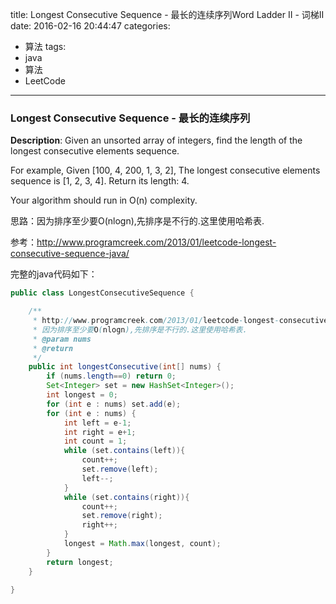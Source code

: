 




title: Longest Consecutive Sequence - 最长的连续序列Word Ladder II - 词梯II
date: 2016-02-16 20:44:47
categories: 
- 算法
tags: 
- java
- 算法
- LeetCode
<!--updated: 2016-02-16 21:40:47-->
---

### Longest Consecutive Sequence - 最长的连续序列
**Description**: Given an unsorted array of integers, find the length of the longest consecutive elements sequence.

For example,
 Given [100, 4, 200, 1, 3, 2],
 The longest consecutive elements sequence is [1, 2, 3, 4]. Return its length: 4.

Your algorithm should run in O(n) complexity.

思路：因为排序至少要O(nlogn),先排序是不行的.这里使用哈希表.

参考：http://www.programcreek.com/2013/01/leetcode-longest-consecutive-sequence-java/

完整的java代码如下：

```java
public class LongestConsecutiveSequence {

    /**
     * http://www.programcreek.com/2013/01/leetcode-longest-consecutive-sequence-java/
     * 因为排序至少要O(nlogn),先排序是不行的.这里使用哈希表.
     * @param nums
     * @return
     */
    public int longestConsecutive(int[] nums) {
        if (nums.length==0) return 0;
        Set<Integer> set = new HashSet<Integer>();
        int longest = 0;
        for (int e : nums) set.add(e);
        for (int e : nums) {
            int left = e-1;
            int right = e+1;
            int count = 1;
            while (set.contains(left)){
                count++;
                set.remove(left);
                left--;
            }
            while (set.contains(right)){
                count++;
                set.remove(right);
                right++;
            }
            longest = Math.max(longest, count);
        }
        return longest;
    }

}
```

